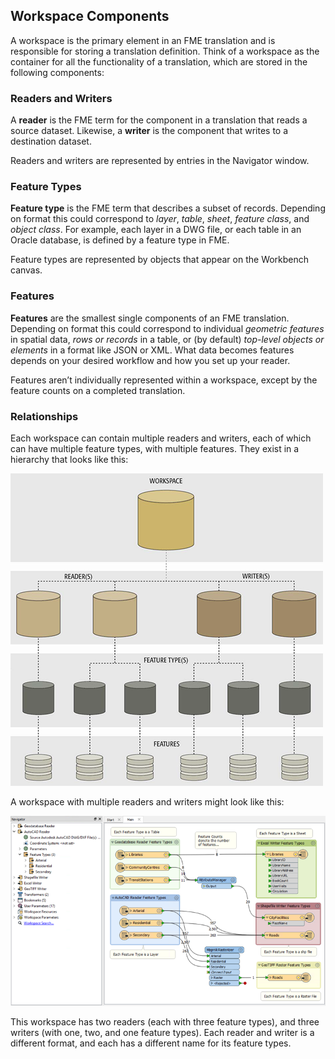 ## Workspace Components ##

A workspace is the primary element in an FME translation and is responsible for storing a translation definition. Think of a workspace as the container for all the functionality of a translation, which are stored in the following components:


### Readers and Writers ###
A **reader** is the FME term for the component in a translation that reads a source dataset. Likewise, a **writer** is the component that writes to a destination dataset.

Readers and writers are represented by entries in the Navigator window.


### Feature Types ###
**Feature type** is the FME term that describes a subset of records. Depending on format this could correspond to *layer*, *table*, *sheet*, *feature class*, and *object class*. For example, each layer in a DWG file, or each table in an Oracle database, is defined by a feature type in FME.

Feature types are represented by objects that appear on the Workbench canvas.


### Features ###
**Features** are the smallest single components of an FME translation. Depending on format this could correspond to individual *geometric features* in spatial data, *rows or records* in a table, or (by default) *top-level objects or elements* in a format like JSON or XML. What data becomes features depends on your desired workflow and how you set up your reader.

Features aren’t individually represented within a workspace, except by the feature counts on a completed translation.

### Relationships ###

Each workspace can contain multiple readers and writers, each of which can have multiple feature types, with multiple features. They exist in a hierarchy that looks like this:

![](./Images/Img3.001.TranslationComponentsSmall.png)

A workspace with multiple readers and writers might look like this:

![](./Images/Img3.001c.DemoWorkspaceSmall.png)

This workspace has two readers (each with three feature types), and three writers (with one, two, and one feature types). Each reader and writer is a different format, and each has a different name for its feature types.
